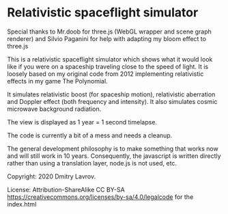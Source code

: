 # Relativistic spaceflight simulator

Special thanks to Mr.doob for three.js (WebGL wrapper and scene graph renderer) and Silvio Paganini for help with adapting my bloom effect to three.js

This is a relativistic spaceflight simulator which shows what it would look like if you were on a 
spaceship traveling close to the speed of light. 
It is loosely based on my original code from 2012 implementing relativistic effects in my game The Polynomial. 

It simulates relativistic boost (for spaceship motion), relativistic aberration and Doppler effect (both frequency and intensity). It also simulates cosmic microwave background radiation.

The view is displayed as 1 year = 1 second timelapse. 

The code is currently a bit of a mess and needs a cleanup.

The general development philosophy is to make something that works now and will still work in 10 years. Consequently, the javascript is written directly rather than using a translation layer, node.js is not used, etc.

Copyright: 2020 Dmitry Lavrov.

License: Attribution-ShareAlike CC BY-SA https://creativecommons.org/licenses/by-sa/4.0/legalcode for the index.html
